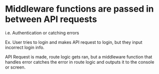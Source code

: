 # Middleware functions are passed in between API requests

i.e. Authentication or catching errors

Ex. User tries to login and makes API request to login, but they input incorrect login info.

API Request is made, route logic gets ran, but a middleware function that handles error catches the error in route logic and outputs it to the console or screen.
